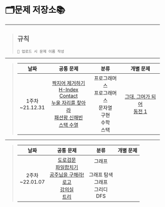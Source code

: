# **🗂문제 저장소📚**
----------
>## 규칙
>```
>📢 업로드 시 문제 이름 작성
>```
---------
>|**날짜**|**공통 문제**|**분류**|**개별 문제**
>|:----:|:-----:|:-----:|:-----:|
>|1주차</br>~21.12.31|[짝지어 제거하기]<br>[H-Index]<br>[Contact]<br>[누울 자리를 찾아라]<br>[패션왕 신해빈]<br>[스택 수열]<br>|프로그래머스<br>프로그래머스<br>문자열<br>구현<br>수학<br>스택<br>|[그대, 그머가 되어]<br>[동전 1]|

[짝지어 제거하기]:https://programmers.co.kr/learn/courses/30/lessons/12973
[H-Index]:https://programmers.co.kr/learn/courses/30/lessons/42747
[Contact]:https://www.acmicpc.net/problem/1013
[누울 자리를 찾아라]:https://www.acmicpc.net/problem/1652
[패션왕 신해빈]:https://www.acmicpc.net/problem/9375
[스택 수열]: https://www.acmicpc.net/problem/1874
[그대, 그머가 되어]:https://www.acmicpc.net/problem/14496
[동전 1]:https://www.acmicpc.net/problem/2293

---------
>|**날짜**|**공통 문제**|**분류**|**개별 문제**
>|:----:|:-----:|:-----:|:-----:|
>|2주차</br>~22.01.07|[도로검문]<br>[파일합치기]<br>[공주님을 구해라!]<br>[로고]<br>[강의실]<br>[트리]|그래프<br><br>그래프 탐색<br>그래프<br>그리디<br>DFS<br>|

[도로검문]:https://www.acmicpc.net/problem/2307
[파일합치기]:https://www.acmicpc.net/problem/13975
[공주님을 구해라!]:https://www.acmicpc.net/problem/17836
[로고]:https://www.acmicpc.net/problem/3108
[강의실]:https://www.acmicpc.net/problem/1374
[트리]:https://www.acmicpc.net/problem/1068
